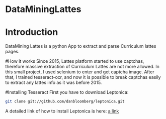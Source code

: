 # DataMiningLattes
# Introduction
DataMining Lattes is a python App to extract and parse Curriculum lattes pages.

#How it works
Since 2015, Lattes platform started to use captchas, therefore massive extraction of Curriculum Lattes are not more allowed.
In this small project, I used selenium to enter and get captcha image. After that, I trained tesseract-ocr, and now it is possible to break captchas easily to extract any lattes info as it was before 2015.

#Installing Tesseract
First you have to download Leptonica:
```bash
git clone git://github.com/danbloomberg/leptonica.git
```
A detailed link of how to install Leptonica is here:
[a link](http://www.leptonica.org/source/README.html)
